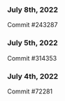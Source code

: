 ### July 8th, 2022

Commit #243287

### July 5th, 2022

Commit #314353


### July 4th, 2022

Commit #72281
